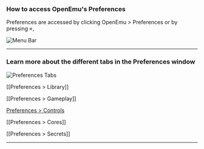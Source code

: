 ### How to access OpenEmu's Preferences

Preferences are accessed by clicking OpenEmu > Preferences or by pressing <code>⌘,</code>

![Menu Bar](http://i.imgur.com/F8yHwjh.png)

-----
### Learn more about the different tabs in the Preferences window

![Preferences Tabs](http://i.imgur.com/jOwhkR3.png)

[[Preferences > Library]]

[[Preferences > Gameplay]]

[Preferences > Controls](https://github.com/OpenEmu/OpenEmu/wiki/User-guide:-Mapping-Controls)

[[Preferences > Cores]]

[[Preferences > Secrets]]

-----
